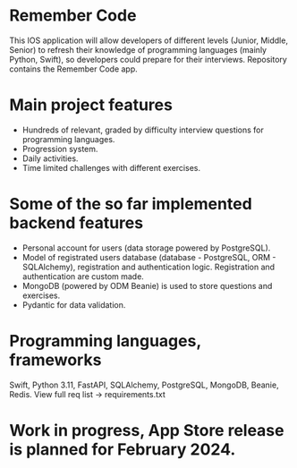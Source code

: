 # Remember Code
This IOS application will allow developers of different levels (Junior, Middle, Senior) to refresh their knowledge of programming languages (mainly Python, Swift), so developers could prepare for their interviews. Repository contains the Remember Code app. 

# Main project features
- Hundreds of relevant, graded by difficulty interview questions for programming languages.
- Progression system.
- Daily activities.
- Time limited challenges with different exercises. 

# Some of the so far implemented backend features
- Personal account for users (data storage powered by PostgreSQL).
- Model of registrated users database (database - PostgreSQL, ORM - SQLAlchemy), registration and authentication logic. Registration and authentication are custom made.
- MongoDB (powered by ODM Beanie) is used to store questions and exercises.
- Pydantic for data validation.

# Programming languages, frameworks
Swift, Python 3.11, FastAPI, SQLAlchemy, PostgreSQL, MongoDB, Beanie, Redis. View full req list -> requirements.txt

# Work in progress, App Store release is planned for February 2024.
